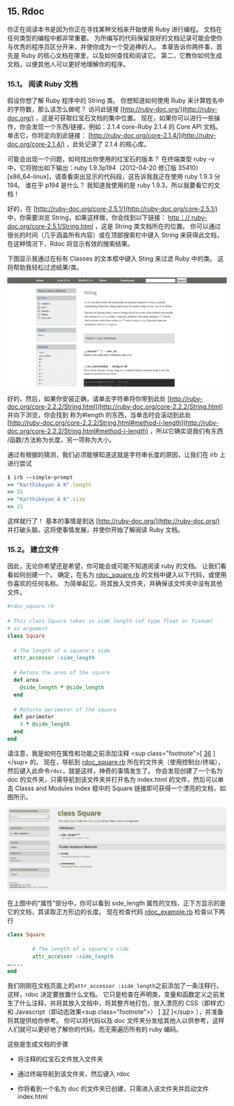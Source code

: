 ## 15\. Rdoc

你正在阅读本书是因为你正在寻找某种文档来开始使用 Ruby 进行编程。 文档在任何类型的编程中都非常重要。 为所编写的代码保留良好的文档记录可能会使你与优秀的程序员区分开来，并使你成为一个受追捧的人。 本章告诉你两件事，首先是 Ruby 的核心文档在哪里，以及如何查找和阅读它。 第二，它教你如何生成文档，以便其他人可以更好地理解你的程序。

### 15.1。 阅读 Ruby 文档

假设你想了解 Ruby 程序中的 String 类。 你想知道如何使用 Ruby 来计算姓名中的字符数，那么该怎么做呢？ 访问此链接 [http://ruby-doc.org/](http://ruby-doc.org/) ，这是可获取红宝石文档的集中位置。 现在，如果你可以进行一些操作，你会发现一个东西/链接，例如：2.1.4 core-Ruby 2.1.4 的 Core API 文档。 单击它，你将定向到此链接： [http://ruby-doc.org/core-2.1.4/](http://ruby-doc.org/core-2.1.4/) ，此处记录了 2.1.4 的核心库。

可能会出现一个问题，如何找出你使用的红宝石的版本？ 在终端类型 ruby -v 中，它将抛出如下输出：ruby 1.9.3p194（2012-04-20 修订版 35410）[x86_64-linux]，请查看突出显示的代码段，这告诉我我正在使用 ruby 1.9.3 分 194。 谁在乎 p194 是什么？ 我知道我使用的是 ruby 1.9.3，所以我要看它的文档！

好的，在 [http://ruby-doc.org/core-2.5.1/](http://ruby-doc.org/core-2.5.1/) 中，你需要浏览 String，如果这样做，你会找到以下链接： [http：// ruby​​- doc.org/core-2.5.1/String.html](http://ruby-doc.org/core-2.5.1/String.html) ，这是 String 类文档所在的位置。 你可以通过很长的时间（几乎涵盖所有内容）或在顶部搜索栏中键入 String 来获得此文档，在这种情况下，Rdoc 将显示有效的搜索结果。

下图显示我通过在标有 Classes 的文本框中键入 Sting 来过滤 Ruby 中的类。 这将帮助我轻松过滤结果/类。

![rdoc 75999](img/146a2600a64e6ad8e1ef36b731702424.jpg)

好的，然后，如果你安装正确，请单击字符串将你带到此处 [http://ruby-doc.org/core-2.2.2/String.html](http://ruby-doc.org/core-2.2.2/String.html) 并向下浏览，你会找到 称为#length 的东西，当单击时会滚动到此处 [http://ruby-doc.org/core-2.2.2/String.html#method-i-length](http://ruby-doc.org/core-2.2.2/String.html#method-i-length) ，所以它确实说我们有东西 /函数/方法称为长度，另一项称为大小。

通过有根据的猜测，我们必须能够知道这就是字符串长度的原因，让我们在 irb 上进行尝试

```rb
$ irb --simple-prompt
>> "Karthikeyan A K".length
=> 15
>> "Karthikeyan A K".size
=> 15
```

这样就行了！ 基本的事情是到达 [http://ruby-doc.org/](http://ruby-doc.org/) 并打破头脑，这将使事情发展，并使你开始了解阅读 Ruby 文档。

### 15.2。 建立文件

因此，无论你希望还是希望，你可能会或可能不知道阅读 ruby 的文档。 让我们看看如何创建一个。 确定，在名为 [rdoc_square.rb](code/rdoc_square.rb) 的文档中键入以下代码，或使用你喜欢的任何名称。 为简单起见，将其放入文件夹，并确保该文件夹中没有其他文件。

```rb
#rdoc_square.rb

# This class Square takes in side_length (of type float or fixnum)
# as argument
class Square

  # The length of a square's side
  attr_accessor :side_length

  # Retuns the area of the square
  def area
    @side_length * @side_length
  end

  # Returns perimeter of the square
  def perimeter
    4 * @side_length
  end
end
```

请注意，我是如何在属性和功能之前添加注释 &lt;sup class="footnote"&gt;[ [36](#_footnotedef_36 "View footnote.") ]&lt;/sup&gt; 的。 现在，导航到 [rdoc_square.rb](code/rdoc_square.rb) 所在的文件夹（使用控制台/终端），然后键入此命令`rdoc`，就是这样，神奇的事情发生了。 你会发现创建了一个名为 doc 的文件夹，只需导航到该文件夹​​并打开名为 index.html 的文件，然后可以单击 Classs and Modules Index 框中的 Square 链接即可获得一个漂亮的文档，如图所示。

![rdoc 7e5a8](img/20cbf2ec86f0b2d275d3dc178ae27666.jpg)

在上图中的“属性”部分中，你可以看到 side_length 属性的文档，正下方显示的是它的文档，其读取正方形边的长度。 现在检查代码 [rdoc_example.rb](code/rdoc_example.rb) 检查以下两行

```rb
class Square

        # The length of a square's side
        attr_accessor :side_length
…....
end
```

我们刚刚在文档页面上的`attr_accessor :side_length`之前添加了一条注释行。 这样，rdoc 决定要放置什么文档。 它只是检查在声明类，变量和函数定义之前发生了什么注释，并将其放入文档中，将其整齐地打包，放入漂亮的 CSS（即样式）和 Javascript（即动态效果&lt;sup class="footnote"&gt;） [ [37](#_footnotedef_37 "View footnote.") ]&lt;/sup&gt; ），并准备将其提供给你参考。 你可以将代码以及 doc 文件夹分发给其他人以供参考，这样人们就可以更好地了解你的代码，而无需遍历所有的 ruby 编码。

这些是生成文档的步骤

*   将注释的红宝石文件放入文件夹

*   通过终端导航到该文件夹​​，然后键入 rdoc

*   你将看到一个名为 doc 的文件夹已创建，只需进入该文件夹并启动文件 index.html